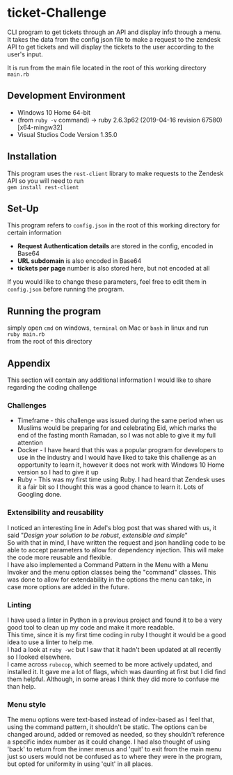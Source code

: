 # ticket-Challenge
CLI program to get tickets through an API and display info through a menu.
It takes the data from the config json file to make a request to the zendesk API to get tickets and will display the tickets to the user according to the user's input.  
  
It is run from the main file located in the root of this working directory  
`main.rb`
  
## Development Environment
- Windows 10 Home 64-bit
- (from `ruby -v` command) -> ruby 2.6.3p62 (2019-04-16 revision 67580) [x64-mingw32]
- Visual Studios Code Version 1.35.0
## Installation
This program uses the `rest-client` library to make requests to the Zendesk API so you will need to run  
`gem install rest-client`  
  
## Set-Up
This program refers to `config.json` in the root of this working directory for certain information  
- **Request Authentication details** are stored in the config, encoded in Base64
- **URL subdomain** is also encoded in Base64
- **tickets per page** number is also stored here, but not encoded at all  

If you would like to change these parameters, feel free to edit them in `config.json` before running the program.  

## Running the program
simply open `cmd` on windows, `terminal` on Mac or `bash` in linux and run  
`ruby main.rb`  
from the root of this directory

## Appendix
This section will contain any additional information I would like to share regarding the coding challenge  
### Challenges
- Timeframe - this challenge was issued during the same period when us Muslims would be preparing for and celebrating Eid, which marks the end of the fasting month Ramadan, so I was not able to give it my full attention
- Docker - I have heard that this was a popular program for developers to use in the industry and I would have liked to take this challenge as an opportunity to learn it, however it does not work with Windows 10 Home version so I had to give it up
- Ruby - This was my first time using Ruby. I had heard that Zendesk uses it a fair bit so I thought this was a good chance to learn it. Lots of Googling done.
### Extensibility and reusability
I noticed an interesting line in Adel's blog post that was shared with us, it said "*Design your solution to be robust, extensible and simple*"  
So with that in mind, I have written the request and json handling code to be able to accept parameters to allow for dependency injection. This will make the code more reusable and flexible.  
I have also implemented a Command Pattern in the Menu with a Menu Invoker and the menu option classes being the "command" classes.
This was done to allow for extendability in the options the menu can take, in case more options are added in the future.
### Linting
I have used a linter in Python in a previous project and found it to be a very good tool to clean up my code and make it more readable.  
This time, since it is my first time coding in ruby I thought it would be a good idea to use a linter to help me.  
I had a look at `ruby -wc` but I saw that it hadn't been updated at all recently so I looked elsewhere.  
I came across `rubocop`, which seemed to be more actively updated, and installed it. It gave me a lot of flags, which was daunting at first but I did find them helpful. Although, in some areas I think they did more to confuse me than help.
### Menu style
The menu options were text-based instead of index-based as I feel that, using the command pattern, it shouldn't be static. The options can be changed around, added or removed as needed, so they shouldn't reference a specific index number as it could change. I had also thought of using 'back' to return from the inner menus and 'quit' to exit from the main menu just so users would not be confused as to where they were in the program, but opted for uniformity in using 'quit' in all places.
